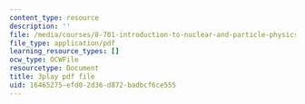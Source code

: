 ```yaml
---
content_type: resource
description: ''
file: /media/courses/8-701-introduction-to-nuclear-and-particle-physics-fall-2020/16465275efd02d36d872badbcf6ce555_fdIJzQl60ys.pdf
file_type: application/pdf
learning_resource_types: []
ocw_type: OCWFile
resourcetype: Document
title: 3play pdf file
uid: 16465275-efd0-2d36-d872-badbcf6ce555
---
```


